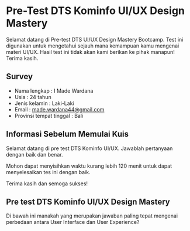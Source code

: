 # Pre-Test DTS Kominfo UI/UX Design Mastery

Selamat datang di Pre-test DTS UI/UX Design Mastery Bootcamp. Test ini digunakan untuk mengetahui sejauh mana kemampuan kamu mengenai materi UI/UX. Hasil test ini tidak akan kami berikan ke pihak manapun! Terima kasih.

## Survey

- Nama lengkap : I Made Wardana
- Usia : 24 tahun
- Jenis kelamin : Laki-Laki
- Email : made.wardana44@gmail.com
- Provinsi tempat tinggal : Bali

## Informasi Sebelum Memulai Kuis

Selamat datang di pre test DTS Kominfo UI/UX. Jawablah pertanyaan dengan baik dan benar.

Mohon dapat menyisihkan waktu kurang lebih 120 menit untuk dapat menyelesaikan tes ini dengan baik.

Terima kasih dan semoga sukses!

## Pre test DTS Kominfo UI/UX Design Mastery

Di bawah ini manakah yang merupakan jawaban paling tepat mengenai perbedaan antara User Interface dan User Experience?

